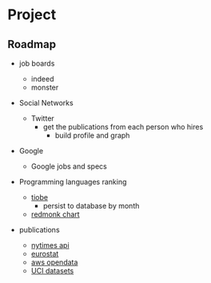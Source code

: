 # Project

## Roadmap

- job boards
    - indeed 
    - monster 

- Social Networks 
    - Twitter
        - get the publications from each person who hires
            - build profile and graph

- Google
    - Google jobs and specs

- Programming languages ranking
    - [tiobe](https://www.tiobe.com/tiobe-index/)
        - persist to database by month
    - [redmonk chart](https://redmonk.com/sogrady/2018/03/07/language-rankings-1-18/)


- publications
    - [nytimes api](http://developer.nytimes.com/article_search_v2.json#/Console/GET/articlesearch.json)
    - [eurostat](http://data.europa.eu/euodp/en/data/)
    - [aws opendata](https://aws.amazon.com/datasets/million-song-dataset/)
    - [UCI datasets](http://archive.ics.uci.edu/ml/index.php)


    





